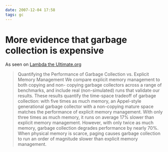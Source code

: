 ```yaml
---
date: 2007-12-04 17:58
tags: gc
---
```


# More evidence that garbage collection is expensive

As seen on [Lambda the Ultimate.org](http://lambda-the-ultimate.org/node/2552)

> Quantifying the Performance of Garbage Collection vs. Explicit Memory
> Management We compare explicit memory management to both copying and non-
> copying garbage collectors across a range of benchmarks, and include real
> (non-simulated) runs that validate our results. These results quantify the
> time-space tradeoff of garbage collection: with five times as much memory, an
> Appel-style generational garbage collector with a non-copying mature space
> matches the performance of explicit memory management. With only three times
> as much memory, it runs on average 17% slower than explicit memory management.
> However, with only twice as much memory, garbage collection degrades
> performance by nearly 70%. When physical memory is scarce, paging causes
> garbage collection to run an order of magnitude slower than explicit memory
> management.
